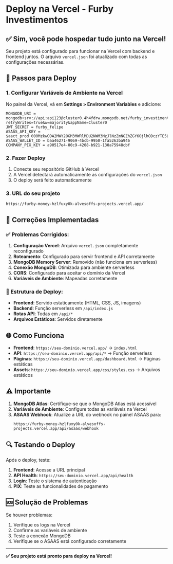 # Deploy na Vercel - Furby Investimentos

## ✅ Sim, você pode hospedar tudo junto na Vercel!

Seu projeto está configurado para funcionar na Vercel com backend e frontend juntos. O arquivo `vercel.json` foi atualizado com todas as configurações necessárias.

## 🚀 Passos para Deploy

### 1. Configurar Variáveis de Ambiente na Vercel

No painel da Vercel, vá em **Settings > Environment Variables** e adicione:

```
MONGODB_URI = mongodb+srv://api:api123@cluster0.4h4fdrw.mongodb.net/furby_investimentos?retryWrites=true&w=majority&appName=Cluster0
JWT_SECRET = furby_felipe
ASAAS_API_KEY = $aact_prod_000MzkwODA2MWY2OGM3MWRlMDU2NWM3MzJlNzZmNGZhZGY6OjlhODczYTE5LTIxOTctNGQ0My1iMzA1LWFiMWNkNTEwYTkxOTo6JGFhY2hfNjI5NjQ3NDgtZjRhYS00YTZlLTg3MDYtNjJmYTI2Y2VjODUz
ASAAS_WALLET_ID = baa46271-9069-4bcb-9950-1fa5263ba946
COMPANY_PIX_KEY = a90517e4-00c9-4208-b921-130a75948cbf
```

### 2. Fazer Deploy

1. Conecte seu repositório GitHub à Vercel
2. A Vercel detectará automaticamente as configurações do `vercel.json`
3. O deploy será feito automaticamente

### 3. URL do seu projeto

```
https://furby-money-hzlfuxy0k-alvesoffs-projects.vercel.app/
```

## 🔧 Correções Implementadas

### ✅ Problemas Corrigidos:

1. **Configuração Vercel**: Arquivo `vercel.json` completamente reconfigurado
2. **Roteamento**: Configurado para servir frontend e API corretamente
3. **MongoDB Memory Server**: Removido (não funciona em serverless)
4. **Conexão MongoDB**: Otimizada para ambiente serverless
5. **CORS**: Configurado para aceitar o domínio da Vercel
6. **Variáveis de Ambiente**: Mapeadas corretamente

### 📁 Estrutura de Deploy:

- **Frontend**: Servido estaticamente (HTML, CSS, JS, imagens)
- **Backend**: Função serverless em `/api/index.js`
- **Rotas API**: Todas em `/api/*`
- **Arquivos Estáticos**: Servidos diretamente

## 🌐 Como Funciona

- **Frontend**: `https://seu-dominio.vercel.app/` → `index.html`
- **API**: `https://seu-dominio.vercel.app/api/*` → Função serverless
- **Páginas**: `https://seu-dominio.vercel.app/dashboard.html` → Páginas estáticas
- **Assets**: `https://seu-dominio.vercel.app/css/styles.css` → Arquivos estáticos

## ⚠️ Importante

1. **MongoDB Atlas**: Certifique-se que o MongoDB Atlas está acessível
2. **Variáveis de Ambiente**: Configure todas as variáveis na Vercel
3. **ASAAS Webhook**: Atualize a URL do webhook no painel ASAAS para:
   ```
   https://furby-money-hzlfuxy0k-alvesoffs-projects.vercel.app/api/asaas/webhook
   ```

## 🔍 Testando o Deploy

Após o deploy, teste:

1. **Frontend**: Acesse a URL principal
2. **API Health**: `https://seu-dominio.vercel.app/api/health`
3. **Login**: Teste o sistema de autenticação
4. **PIX**: Teste as funcionalidades de pagamento

## 🆘 Solução de Problemas

Se houver problemas:

1. Verifique os logs na Vercel
2. Confirme as variáveis de ambiente
3. Teste a conexão MongoDB
4. Verifique se o ASAAS está configurado corretamente

---

**✅ Seu projeto está pronto para deploy na Vercel!**